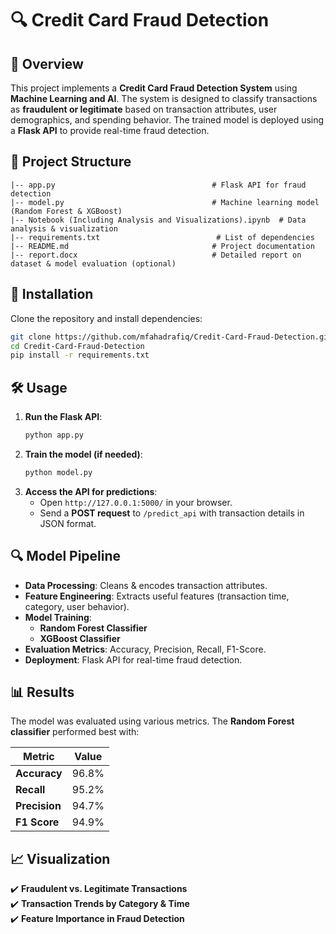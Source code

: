 # 🔍 Credit Card Fraud Detection  

## 📌 Overview  
This project implements a **Credit Card Fraud Detection System** using **Machine Learning and AI**. The system is designed to classify transactions as **fraudulent or legitimate** based on transaction attributes, user demographics, and spending behavior. The trained model is deployed using a **Flask API** to provide real-time fraud detection.  

## 📂 Project Structure  
```
|-- app.py                                   # Flask API for fraud detection
|-- model.py                                 # Machine learning model (Random Forest & XGBoost)
|-- Notebook (Including Analysis and Visualizations).ipynb  # Data analysis & visualization
|-- requirements.txt                          # List of dependencies
|-- README.md                                # Project documentation
|-- report.docx                              # Detailed report on dataset & model evaluation (optional)
```

## 🚀 Installation  
Clone the repository and install dependencies:  
```sh
git clone https://github.com/mfahadrafiq/Credit-Card-Fraud-Detection.git
cd Credit-Card-Fraud-Detection
pip install -r requirements.txt
```

## 🛠️ Usage  
1. **Run the Flask API**:  
   ```sh
   python app.py
   ```
2. **Train the model (if needed)**:  
   ```sh
   python model.py
   ```
3. **Access the API for predictions**:  
   - Open `http://127.0.0.1:5000/` in your browser.  
   - Send a **POST request** to `/predict_api` with transaction details in JSON format.  

## 🔍 Model Pipeline  
- **Data Processing**: Cleans & encodes transaction attributes.  
- **Feature Engineering**: Extracts useful features (transaction time, category, user behavior).  
- **Model Training**:  
  - **Random Forest Classifier**  
  - **XGBoost Classifier**  
- **Evaluation Metrics**: Accuracy, Precision, Recall, F1-Score.  
- **Deployment**: Flask API for real-time fraud detection.  

## 📊 Results  
The model was evaluated using various metrics. The **Random Forest classifier** performed best with:  

| Metric       | Value  |
|-------------|--------|
| **Accuracy**  | 96.8%  |
| **Recall**    | 95.2%  |
| **Precision** | 94.7%  |
| **F1 Score**  | 94.9%  |

## 📈 Visualization  
✔️ **Fraudulent vs. Legitimate Transactions**  
✔️ **Transaction Trends by Category & Time**  
✔️ **Feature Importance in Fraud Detection**  
